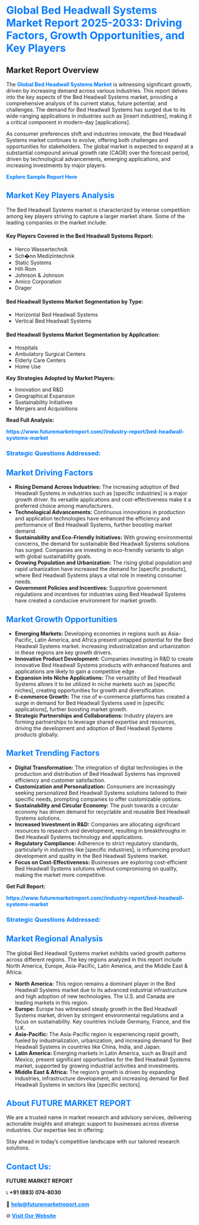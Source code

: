 <h1 style="color: #007BFF;">Global Bed Headwall Systems Market Report 2025-2033: Driving Factors, Growth Opportunities, and Key Players</h1>

<section id="overview">
<h2>Market Report Overview</h2>
<p>The <a href="https://www.futuremarketreport.com//industry-report/bed-headwall-systems-market" style="color: #007BFF; text-decoration: none;"><strong>Global Bed Headwall Systems Market</strong></a> is witnessing significant growth, driven by increasing demand across various industries. This report delves into the key aspects of the Bed Headwall Systems market, providing a comprehensive analysis of its current status, future potential, and challenges. The demand for Bed Headwall Systems has surged due to its wide-ranging applications in industries such as [insert industries], making it a critical component in modern-day [applications].</p>
<p>As consumer preferences shift and industries innovate, the Bed Headwall Systems market continues to evolve, offering both challenges and opportunities for stakeholders. The global market is expected to expand at a substantial compound annual growth rate (CAGR) over the forecast period, driven by technological advancements, emerging applications, and increasing investments by major players.</p>
</section>

<section id="overview">
<p><a href="https://www.futuremarketreport.com//request-sample/reportId=79094" style="color: #007BFF; text-decoration: none;"><strong>Explore Sample Report Here</strong></a></p>
</section>

<section id="key-players">
<h2 style="color: #007BFF;">Market Key Players Analysis</h2>
<p>The Bed Headwall Systems market is characterized by intense competition among key players striving to capture a larger market share. Some of the leading companies in the market include:</p>
<h4>Key Players Covered in the Bed Headwall Systems Report:</h4>
<ul><li>Herco Wassertechnik</li><li>Sch�nn Medizintechnik</li><li>Static Systems</li><li>Hill-Rom</li><li>Johnson &amp; Johnson</li><li>Amico Corporation</li><li>Drager</li></ul>
<h4>Bed Headwall Systems Market Segmentation by Type:</h4>
<ul><li>Horizontal Bed Headwall Systems</li><li>Vertical Bed Headwall Systems</li></ul>

<h4>Bed Headwall Systems Market Segmentation by Application:</h4>
<ul><li>Hospitals</li><li>Ambulatory Surgical Centers</li><li>Elderly Care Centers</li><li>Home Use</li></ul>
<p><strong>Key Strategies Adopted by Market Players:</strong></p>
<ul>
<li>Innovation and R&D</li>
<li>Geographical Expansion</li>
<li>Sustainability Initiatives</li>
<li>Mergers and Acquisitions</li>
</ul>
</section>

<section>
<p><strong>Read Full Analysis: </strong></p><a href="https://www.futuremarketreport.com//industry-report/bed-headwall-systems-market" style="color: #007BFF; text-decoration: none;"><strong>https://www.futuremarketreport.com//industry-report/bed-headwall-systems-market</strong></a>
<h3 style="color: #007BFF;">Strategic Questions Addressed:</h3>
</section>

<section id="driving-factors">
<h2 style="color: #007BFF;">Market Driving Factors</h2>
<ul>
<li><strong>Rising Demand Across Industries:</strong> The increasing adoption of Bed Headwall Systems in industries such as [specific industries] is a major growth driver. Its versatile applications and cost-effectiveness make it a preferred choice among manufacturers.</li>
<li><strong>Technological Advancements:</strong> Continuous innovations in production and application technologies have enhanced the efficiency and performance of Bed Headwall Systems, further boosting market demand.</li>
<li><strong>Sustainability and Eco-Friendly Initiatives:</strong> With growing environmental concerns, the demand for sustainable Bed Headwall Systems solutions has surged. Companies are investing in eco-friendly variants to align with global sustainability goals.</li>
<li><strong>Growing Population and Urbanization:</strong> The rising global population and rapid urbanization have increased the demand for [specific products], where Bed Headwall Systems plays a vital role in meeting consumer needs.</li>
<li><strong>Government Policies and Incentives:</strong> Supportive government regulations and incentives for industries using Bed Headwall Systems have created a conducive environment for market growth.</li>
</ul>
</section>

<section id="growth-opportunities">
<h2 style="color: #007BFF;">Market Growth Opportunities</h2>
<ul>
<li><strong>Emerging Markets:</strong> Developing economies in regions such as Asia-Pacific, Latin America, and Africa present untapped potential for the Bed Headwall Systems market. Increasing industrialization and urbanization in these regions are key growth drivers.</li>
<li><strong>Innovative Product Development:</strong> Companies investing in R&D to create innovative Bed Headwall Systems products with enhanced features and applications are likely to gain a competitive edge.</li>
<li><strong>Expansion into Niche Applications:</strong> The versatility of Bed Headwall Systems allows it to be utilized in niche markets such as [specific niches], creating opportunities for growth and diversification.</li>
<li><strong>E-commerce Growth:</strong> The rise of e-commerce platforms has created a surge in demand for Bed Headwall Systems used in [specific applications], further boosting market growth.</li>
<li><strong>Strategic Partnerships and Collaborations:</strong> Industry players are forming partnerships to leverage shared expertise and resources, driving the development and adoption of Bed Headwall Systems products globally.</li>
</ul>
</section>

<section id="trending-factors">
<h2 style="color: #007BFF;">Market Trending Factors</h2>
<ul>
<li><strong>Digital Transformation:</strong> The integration of digital technologies in the production and distribution of Bed Headwall Systems has improved efficiency and customer satisfaction.</li>
<li><strong>Customization and Personalization:</strong> Consumers are increasingly seeking personalized Bed Headwall Systems solutions tailored to their specific needs, prompting companies to offer customizable options.</li>
<li><strong>Sustainability and Circular Economy:</strong> The push towards a circular economy has driven demand for recyclable and reusable Bed Headwall Systems solutions.</li>
<li><strong>Increased Investment in R&D:</strong> Companies are allocating significant resources to research and development, resulting in breakthroughs in Bed Headwall Systems technology and applications.</li>
<li><strong>Regulatory Compliance:</strong> Adherence to strict regulatory standards, particularly in industries like [specific industries], is influencing product development and quality in the Bed Headwall Systems market.</li>
<li><strong>Focus on Cost-Effectiveness:</strong> Businesses are exploring cost-efficient Bed Headwall Systems solutions without compromising on quality, making the market more competitive.</li>
</ul>
</section>

<section>
<p><strong>Get Full Report: </strong></p><a href="https://www.futuremarketreport.com//industry-report/bed-headwall-systems-market" style="color: #007BFF; text-decoration: none;"><strong>https://www.futuremarketreport.com//industry-report/bed-headwall-systems-market</strong></a>
<h3 style="color: #007BFF;">Strategic Questions Addressed:</h3>
</section>


<section id="regional-analysis">
<h2 style="color: #007BFF;">Market Regional Analysis</h2>
<p>The global Bed Headwall Systems market exhibits varied growth patterns across different regions. The key regions analyzed in this report include North America, Europe, Asia-Pacific, Latin America, and the Middle East & Africa:</p>
<ul>
<li><strong>North America:</strong> This region remains a dominant player in the Bed Headwall Systems market due to its advanced industrial infrastructure and high adoption of new technologies. The U.S. and Canada are leading markets in this region.</li>
<li><strong>Europe:</strong> Europe has witnessed steady growth in the Bed Headwall Systems market, driven by stringent environmental regulations and a focus on sustainability. Key countries include Germany, France, and the U.K.</li>
<li><strong>Asia-Pacific:</strong> The Asia-Pacific region is experiencing rapid growth, fueled by industrialization, urbanization, and increasing demand for Bed Headwall Systems in countries like China, India, and Japan.</li>
<li><strong>Latin America:</strong> Emerging markets in Latin America, such as Brazil and Mexico, present significant opportunities for the Bed Headwall Systems market, supported by growing industrial activities and investments.</li>
<li><strong>Middle East & Africa:</strong> The region’s growth is driven by expanding industries, infrastructure development, and increasing demand for Bed Headwall Systems in sectors like [specific sectors].</li>
</ul>
</section>

<footer>
<h2 style="color: #007BFF;">About FUTURE MARKET REPORT</h2>
<p>We are a trusted name in market research and advisory services, delivering actionable insights and strategic support to businesses across diverse industries. Our expertise lies in offering:</p>

<p>Stay ahead in today’s competitive landscape with our tailored research solutions.</p>

<h2 style="color: #007BFF;">Contact Us:</h2>
<p><strong>FUTURE MARKET REPORT</strong></p>
<p>📞 <strong>+91 (883) 074-8030</strong></p>
<p>📧 <strong><a href="mailto:help@futuremarketreport.com" style="color: #007BFF;">help@futuremarketreport.com</a></strong></p>
<p>🌐 <strong><a href="https://www.futuremarketreport.com/" style="color: #007BFF;">Visit Our Website</a></strong></p>
</footer>